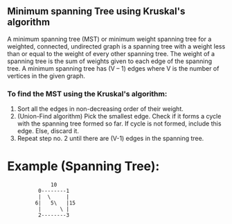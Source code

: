 ## Minimum spanning Tree using Kruskal's algorithm 
A minimum spanning tree (MST) or minimum weight spanning tree for a weighted, connected,
undirected graph is a spanning tree with a weight less than or equal to the weight of
every other spanning tree.
The weight of a spanning tree is the sum of weights given to each edge of the spanning tree.
A minimum spanning tree has (V – 1) edges where V is the number of vertices in the given graph.

### To find the MST using the Kruskal's algorithm:

1. Sort all the edges in non-decreasing order of their weight.
2. (Union-Find algorithm) Pick the smallest edge. Check if it forms a cycle with the spanning tree formed so far.    If cycle is not formed, include this edge. Else, discard it.
3. Repeat step no. 2 until there are (V-1) edges in the spanning tree.

#  Example (Spanning Tree):
                  10
              0--------1
              |  \     |
             6|   5\   |15
              |      \ |
              2--------3

